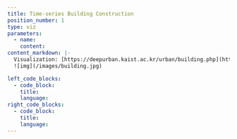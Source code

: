 ```yaml
---
title: Time-series Building Construction
position_number: 1
type: viz
parameters: 
  - name:
    content:
content_markdown: |-
  Visualization: [https://deepurban.kaist.ac.kr/urban/building.php](https://deepurban.kaist.ac.kr/urban/building.php)
  ![img](/images/building.jpg)

left_code_blocks:
  - code_block:
    title:
    language:
right_code_blocks:
  - code_block: 
    title:
    language:
---
```

